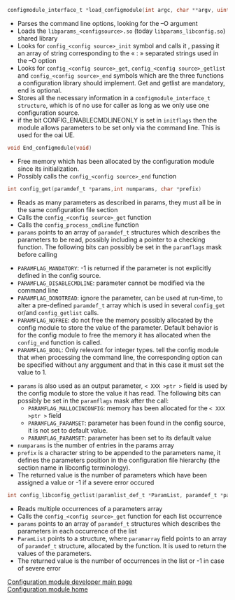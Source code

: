 ```c
configmodule_interface_t *load_configmodule(int argc, char **argv, uint32_t initflags)
```
* Parses the command line options, looking for the –O argument
* Loads the `libparams_<configsource>.so` (today `libparams_libconfig.so`)  shared library
* Looks for `config_<config source>_init` symbol and calls it , passing it an array of string corresponding to the « : » separated strings used in the –O option
* Looks for `config_<config source>_get`, `config_<config source>_getlist` and  `config_<config source>_end` symbols which are the three functions a configuration library should implement. Get and getlist are mandatory, end is optional.
* Stores all the necessary information in a `configmodule_interface_t structure`, which is of no use for caller as long as we only use one configuration source.
*  if the bit CONFIG_ENABLECMDLINEONLY is set in `initflags` then the module allows parameters to be set only via the command line. This is used for the oai UE.

```c
void End_configmodule(void)
```
* Free memory which has been allocated by the configuration module since its initialization.
* Possibly calls the `config_<config source>_end` function

```c
int config_get(paramdef_t *params,int numparams, char *prefix)
```
* Reads as many parameters as described in params, they must all be in the same configuration file section
* Calls the `config_<config source>_get` function
* Calls the `config_process_cmdline` function
* `params` points to an array of `paramdef_t` structures which describes the parameters to be read, possibly including a pointer to a checking function. The following bits can possibly be set in the `paramflags` mask before calling
 - `PARAMFLAG_MANDATORY`: -1 is returned if the parameter is not explicitly defined in the config source.
 - `PARAMFLAG_DISABLECMDLINE`: parameter cannot be modified via the command line
 - `PARAMFLAG_DONOTREAD`: ignore the parameter, can be used at run-time, to alter a pre-defined `paramdef_t` array which is used in several `config_get` or/and `config_getlist` calls.
 - `PARAMFLAG_NOFREE`: do not free the memory possibly allocated by the config module to store the value of the parameter. Default behavior is for the config module to free the memory it has allocated when the `config_end` function is called.
 - `PARAMFLAG_BOOL`: Only relevant for integer types. tell the config module that when processing the command line, the corresponding option can be specified without any arggument and that in this case it must set the value to 1.  

* `params` is also used as an output parameter, `< XXX >ptr >` field  is used by the config module to store the value it has read. The following bits can possibly be set in the `paramflags` mask after the call:
  - `PARAMFLAG_MALLOCINCONFIG`: memory has been allocated for the ` < XXX >ptr > ` field
  - `PARAMFLAG_PARAMSET`: parameter has been found in the config source, it is not set to default value.
  - `PARAMFLAG_PARAMSET`: parameter has been set to its default value
* `numparams` is the number of entries in the params array
* `prefix` is a character string to be appended to the parameters name, it defines the parameters position in the configuration file hierarchy (the section name in libconfig terminology). 
* The returned value is the number of parameters which have been assigned a value or -1 if a severe error occured

```c
int config_libconfig_getlist(paramlist_def_t *ParamList, paramdef_t *params, int numparams, char *prefix)
```
* Reads multiple occurrences of a parameters array
* Calls the `config_<config source>_get` function for each list occurrence
* `params` points to an array of `paramdef_t` structures which describes the parameters in each occurrence of the list
* `ParamList`  points to a structure, where `paramarray` field points to an array of `paramdef_t` structure, allocated by the function. It is used to return the values of the parameters.
* The returned value is the number of occurrences in the list or -1 in case of severe error  


[Configuration module developer main page](../../config/devusage.md)  
[Configuration module home](../../config.md)
